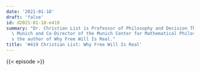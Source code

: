 ```yaml
---
date: '2021-01-18'
draft: 'false'
id: d2021-01-18-e419
summary: "Dr. Christian List is Professor of Philosophy and Decision Theory at LMU\
  \ Munich and Co-Director of the Munich Center for Mathematical Philosophy. He\u2019\
  s the author of Why Free Will Is Real."
title: '#419 Christian List: Why Free Will Is Real'
---
```

{{< episode >}}
